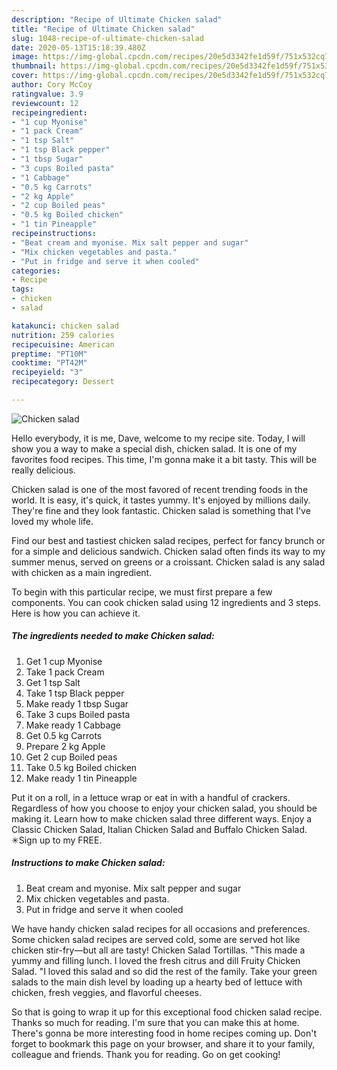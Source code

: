 ```yaml
---
description: "Recipe of Ultimate Chicken salad"
title: "Recipe of Ultimate Chicken salad"
slug: 1048-recipe-of-ultimate-chicken-salad
date: 2020-05-13T15:18:39.480Z
image: https://img-global.cpcdn.com/recipes/20e5d3342fe1d59f/751x532cq70/chicken-salad-recipe-main-photo.jpg
thumbnail: https://img-global.cpcdn.com/recipes/20e5d3342fe1d59f/751x532cq70/chicken-salad-recipe-main-photo.jpg
cover: https://img-global.cpcdn.com/recipes/20e5d3342fe1d59f/751x532cq70/chicken-salad-recipe-main-photo.jpg
author: Cory McCoy
ratingvalue: 3.9
reviewcount: 12
recipeingredient:
- "1 cup Myonise"
- "1 pack Cream"
- "1 tsp Salt"
- "1 tsp Black pepper"
- "1 tbsp Sugar"
- "3 cups Boiled pasta"
- "1 Cabbage"
- "0.5 kg Carrots"
- "2 kg Apple"
- "2 cup Boiled peas"
- "0.5 kg Boiled chicken"
- "1 tin Pineapple"
recipeinstructions:
- "Beat cream and myonise. Mix salt pepper and sugar"
- "Mix chicken vegetables and pasta."
- "Put in fridge and serve it when cooled"
categories:
- Recipe
tags:
- chicken
- salad

katakunci: chicken salad 
nutrition: 259 calories
recipecuisine: American
preptime: "PT10M"
cooktime: "PT42M"
recipeyield: "3"
recipecategory: Dessert

---
```



![Chicken salad](https://img-global.cpcdn.com/recipes/20e5d3342fe1d59f/751x532cq70/chicken-salad-recipe-main-photo.jpg)

Hello everybody, it is me, Dave, welcome to my recipe site. Today, I will show you a way to make a special dish, chicken salad. It is one of my favorites food recipes. This time, I'm gonna make it a bit tasty. This will be really delicious.

Chicken salad is one of the most favored of recent trending foods in the world. It is easy, it's quick, it tastes yummy. It's enjoyed by millions daily. They're fine and they look fantastic. Chicken salad is something that I've loved my whole life.

Find our best and tastiest chicken salad recipes, perfect for fancy brunch or for a simple and delicious sandwich. Chicken salad often finds its way to my summer menus, served on greens or a croissant. Chicken salad is any salad with chicken as a main ingredient.


To begin with this particular recipe, we must first prepare a few components. You can cook chicken salad using 12 ingredients and 3 steps. Here is how you can achieve it.

<!--inarticleads1-->

##### The ingredients needed to make Chicken salad:

1. Get 1 cup Myonise
1. Take 1 pack Cream
1. Get 1 tsp Salt
1. Take 1 tsp Black pepper
1. Make ready 1 tbsp Sugar
1. Take 3 cups Boiled pasta
1. Make ready 1 Cabbage
1. Get 0.5 kg Carrots
1. Prepare 2 kg Apple
1. Get 2 cup Boiled peas
1. Take 0.5 kg Boiled chicken
1. Make ready 1 tin Pineapple


Put it on a roll, in a lettuce wrap or eat in with a handful of crackers. Regardless of how you choose to enjoy your chicken salad, you should be making it. Learn how to make chicken salad three different ways. Enjoy a Classic Chicken Salad, Italian Chicken Salad and Buffalo Chicken Salad. ✳︎Sign up to my FREE. 

<!--inarticleads2-->

##### Instructions to make Chicken salad:

1. Beat cream and myonise. Mix salt pepper and sugar
1. Mix chicken vegetables and pasta.
1. Put in fridge and serve it when cooled


We have handy chicken salad recipes for all occasions and preferences. Some chicken salad recipes are served cold, some are served hot like chicken stir-fry—but all are tasty! Chicken Salad Tortillas. &#34;This made a yummy and filling lunch. I loved the fresh citrus and dill Fruity Chicken Salad. &#34;I loved this salad and so did the rest of the family. Take your green salads to the main dish level by loading up a hearty bed of lettuce with chicken, fresh veggies, and flavorful cheeses. 

So that is going to wrap it up for this exceptional food chicken salad recipe. Thanks so much for reading. I'm sure that you can make this at home. There's gonna be more interesting food in home recipes coming up. Don't forget to bookmark this page on your browser, and share it to your family, colleague and friends. Thank you for reading. Go on get cooking!

